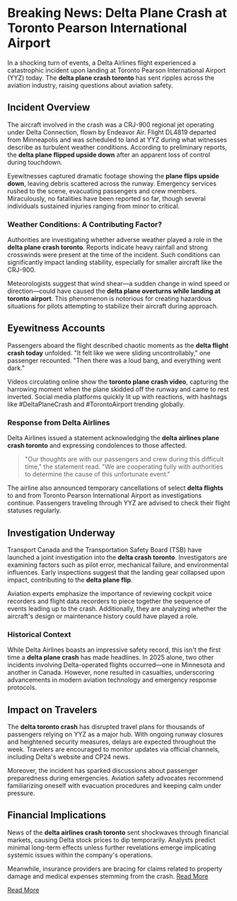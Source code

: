 # Breaking News: Delta Plane Crash at Toronto Pearson International Airport  

In a shocking turn of events, a Delta Airlines flight experienced a catastrophic incident upon landing at Toronto Pearson International Airport (YYZ) today. The **delta plane crash toronto** has sent ripples across the aviation industry, raising questions about aviation safety.  

## Incident Overview  

The aircraft involved in the crash was a CRJ-900 regional jet operating under Delta Connection, flown by Endeavor Air. Flight DL4819 departed from Minneapolis and was scheduled to land at YYZ during what witnesses describe as turbulent weather conditions. According to preliminary reports, the **delta plane flipped upside down** after an apparent loss of control during touchdown.  

Eyewitnesses captured dramatic footage showing the **plane flips upside down**, leaving debris scattered across the runway. Emergency services rushed to the scene, evacuating passengers and crew members. Miraculously, no fatalities have been reported so far, though several individuals sustained injuries ranging from minor to critical.  

### Weather Conditions: A Contributing Factor?  

Authorities are investigating whether adverse weather played a role in the **delta plane crash toronto**. Reports indicate heavy rainfall and strong crosswinds were present at the time of the incident. Such conditions can significantly impact landing stability, especially for smaller aircraft like the CRJ-900.  

Meteorologists suggest that wind shear—a sudden change in wind speed or direction—could have caused the **delta plane overturns while landing at toronto airport**. This phenomenon is notorious for creating hazardous situations for pilots attempting to stabilize their aircraft during approach.  

## Eyewitness Accounts  

Passengers aboard the flight described chaotic moments as the **delta flight crash today** unfolded. "It felt like we were sliding uncontrollably," one passenger recounted. "Then there was a loud bang, and everything went dark."  

Videos circulating online show the **toronto plane crash video**, capturing the harrowing moment when the plane skidded off the runway and came to rest inverted. Social media platforms quickly lit up with reactions, with hashtags like #DeltaPlaneCrash and #TorontoAirport trending globally.  

### Response from Delta Airlines  

Delta Airlines issued a statement acknowledging the **delta airlines plane crash toronto** and expressing condolences to those affected.  

> "Our thoughts are with our passengers and crew during this difficult time," the statement read. "We are cooperating fully with authorities to determine the cause of this unfortunate event."  

The airline also announced temporary cancellations of select **delta flights** to and from Toronto Pearson International Airport as investigations continue. Passengers traveling through YYZ are advised to check their flight statuses regularly.  

## Investigation Underway  

Transport Canada and the Transportation Safety Board (TSB) have launched a joint investigation into the **delta crash toronto**. Investigators are examining factors such as pilot error, mechanical failure, and environmental influences. Early inspections suggest that the landing gear collapsed upon impact, contributing to the **delta plane flip**.  

Aviation experts emphasize the importance of reviewing cockpit voice recorders and flight data recorders to piece together the sequence of events leading up to the crash. Additionally, they are analyzing whether the aircraft's design or maintenance history could have played a role.  

### Historical Context  

While Delta Airlines boasts an impressive safety record, this isn't the first time a **delta plane crash** has made headlines. In 2025 alone, two other incidents involving Delta-operated flights occurred—one in Minnesota and another in Canada. However, none resulted in casualties, underscoring advancements in modern aviation technology and emergency response protocols.  

## Impact on Travelers  

The **delta toronto crash** has disrupted travel plans for thousands of passengers relying on YYZ as a major hub. With ongoing runway closures and heightened security measures, delays are expected throughout the week. Travelers are encouraged to monitor updates via official channels, including Delta's website and CP24 news.  

Moreover, the incident has sparked discussions about passenger preparedness during emergencies. Aviation safety advocates recommend familiarizing oneself with evacuation procedures and keeping calm under pressure.  

## Financial Implications  

News of the **delta airlines crash toronto** sent shockwaves through financial markets, causing Delta stock prices to dip temporarily. Analysts predict minimal long-term effects unless further revelations emerge implicating systemic issues within the company's operations.  

Meanwhile, insurance providers are bracing for claims related to property damage and medical expenses stemming from the crash.  [Read More](https://www.articlegiants.com/2025/02/delta-plane-crash-toronto-pearson-airport-investigation/)

[Read More](https://www.articlegiants.com/)

